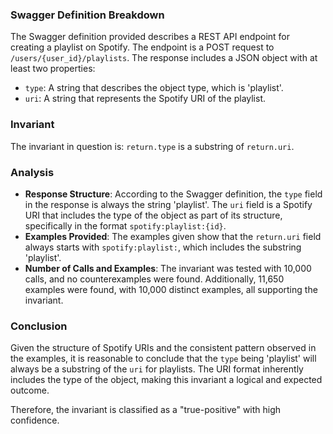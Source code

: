 ### Swagger Definition Breakdown
The Swagger definition provided describes a REST API endpoint for creating a playlist on Spotify. The endpoint is a POST request to `/users/{user_id}/playlists`. The response includes a JSON object with at least two properties:
- `type`: A string that describes the object type, which is 'playlist'.
- `uri`: A string that represents the Spotify URI of the playlist.

### Invariant
The invariant in question is: `return.type` is a substring of `return.uri`.

### Analysis
- **Response Structure**: According to the Swagger definition, the `type` field in the response is always the string 'playlist'. The `uri` field is a Spotify URI that includes the type of the object as part of its structure, specifically in the format `spotify:playlist:{id}`.
- **Examples Provided**: The examples given show that the `return.uri` field always starts with `spotify:playlist:`, which includes the substring 'playlist'.
- **Number of Calls and Examples**: The invariant was tested with 10,000 calls, and no counterexamples were found. Additionally, 11,650 examples were found, with 10,000 distinct examples, all supporting the invariant.

### Conclusion
Given the structure of Spotify URIs and the consistent pattern observed in the examples, it is reasonable to conclude that the `type` being 'playlist' will always be a substring of the `uri` for playlists. The URI format inherently includes the type of the object, making this invariant a logical and expected outcome.

Therefore, the invariant is classified as a "true-positive" with high confidence.
